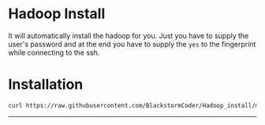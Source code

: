 # Hadoop Install
It will automatically install the hadoop for you. Just you have to supply the user's password and at the end you have to supply the `yes` to the fingerprint while connecting to the ssh.
# Installation
```bash
curl https://raw.githubusercontent.com/BlackstormCoder/Hadoop_install/main/hadoop_install.sh | bash

```
---